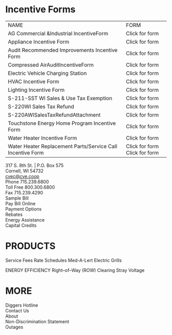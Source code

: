 # Incentive Forms  

<html><body><table><tr><td>NAME</td><td>FORM</td></tr><tr><td>AG Commercial &Industrial IncentiveForm</td><td>Click for form</td></tr><tr><td>Appliance Incentive Form</td><td>Click for form</td></tr><tr><td>Audit Recommended Improvements Incentive Form</td><td>Click for form</td></tr><tr><td>Compressed AirAuditIncentiveForm</td><td>Click for form</td></tr><tr><td>Electric Vehicle Charging Station</td><td>Click for form</td></tr><tr><td>HVAC Incentive Form</td><td>Click for form</td></tr><tr><td>Lighting Incentive Form</td><td>Click for form</td></tr><tr><td>S-211-SST WI Sales & Use Tax Exemption</td><td>Click for form</td></tr><tr><td>S-220WI Sales Tax Refund</td><td>Click for form</td></tr><tr><td>S-220AWISalesTaxRefundAttachment</td><td>Click for form</td></tr><tr><td>Touchstone Energy Home Program Incentive Form</td><td>Click for form</td></tr><tr><td>Water Heater Incentive Form</td><td>Click for form</td></tr><tr><td>Water Heater Replacement Parts/Service Call Incentive Form</td><td>Click for form Click for form</td></tr></table></body></html>  

317 S. 8th St. | P.O. Box 575   
Cornell, WI 54732   
cvec@cve.coop   
Phone 715.239.6800   
Toll Free 800.300.6800   
Fax 715.239.4290   
Sample Bill   
Pay Bill Online   
Payment Options   
Rebates   
Energy Assistance   
Capital Credits  

# PRODUCTS  

Service Fees Rate Schedules Med-A-Lert Electric Grills  

ENERGY EFFICIENCY Right–of–Way (ROW) Clearing Stray Voltage  

# MORE  

Diggers Hotline   
Contact Us   
About   
Non-Discrimination Statement   
Outages  